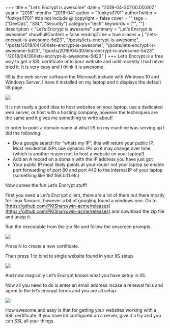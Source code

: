+++
title = "Let’s Encrypt is awesome"
date = "2018-04-30T00:00:00Z"
year = "2018"
month= "2018-04"
author = "funkysi1701"
authorTwitter = "funkysi1701" #do not include @
copyright = false
cover = ""
tags = ["DevOps", "SSL", "Security"]
category="tech"
keywords = ["", ""]
description = "Let’s Encrypt is awesome"
summary = "Let’s Encrypt is awesome"
showFullContent = false
readingTime = true
aliases = [
    "/lets-encrypt-is-awesome-5d23",
    "/posts/lets-encrypt-is-awesome",
    "/posts/2018/04/30/lets-encrypt-is-awesome",
    "/posts/lets-encrypt-is-awesome-5d23",
    "/posts/2018/04/30/lets-encrypt-is-awesome-5d23",
    "/2018/04/30/lets-encrypt-is-awesome-5d23"
]
+++
Let’s Encrypt is a free way to get a SSL certificate onto your website and until recently I had never tried it. It is very easy and I think it is awesome.

IIS is the web server software the Microsoft include with Windows 10 and Windows Server. I have it installed on my laptop and it displays the default IIS page.

![](https://storageaccountblog9f5d.blob.core.windows.net/blazor/wp-content/uploads/2018/04/iis.jpg?resize=768%2C464&ssl=1)

It is not really a good idea to host websites on your laptop, use a dedicated web server, or host with a hosting company, however the techniques are the same and it gives me something to write about!

In order to point a domain name at what IIS on my machine was serving up I did the following:

- Do a google search for “whats my IP”, this will return your public IP. Most residential ISPs use dynamic IPs so it may change over time, (which is another reason not to host a website on your laptop!)
- Add an A record on a domain with the IP address you have just got
- Your public IP most likely points at your router not your laptop so enable port forwarding of port 80 and port 443 to the internal IP of your laptop (something like 192.168.0.11 etc)

Now comes the fun Let’s Encrypt stuff!

First you need a Let’s Encrypt client, there are a lot of them out there mostly for linux flavours, however a bit of googling found a windows one. Go to [https://github.com/PKISharp/win-acme/releases](https://github.com/PKISharp/win-acme/releases) and download the zip file and unzip it.

Run the executable from the zip file and follow the onscreen prompts.

![](https://storageaccountblog9f5d.blob.core.windows.net/blazor/wp-content/uploads/2018/04/letsencrypt.jpg?resize=768%2C480&ssl=1)

Press N to create a new certificate.

Then press 1 to bind to single website found in your IIS setup

![](https://storageaccountblog9f5d.blob.core.windows.net/blazor/wp-content/uploads/2018/04/letsencrypt2.jpg?resize=768%2C686&ssl=1)

And now magically Let’s Encrypt knows what you have setup in IIS.

Now all you need to do is enter an email address incase a renewal fails and agree to the let’s encrypt terms and you are all setup.

![](https://storageaccountblog9f5d.blob.core.windows.net/blazor/wp-content/uploads/2018/04/letsencrypt3.jpg?resize=768%2C920&ssl=1)

How awesome and easy is that for getting your websites working with a SSL certificate. If you have IIS configured on a server, give it a try and you can SSL all your things.